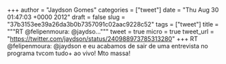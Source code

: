 
+++
author = "Jaydson Gomes"
categories = ["tweet"]
date = "Thu Aug 30 01:47:03 +0000 2012"
draft = false
slug = "37b3153ee39a26da3b0b7357091c02aac9228c52"
tags = ["tweet"]
title = """RT @felipenmoura: @jaydso..."""
tweet = true
micro = true
tweet_url = "https://twitter.com/jaydson/status/240988973785313280"
+++
RT @felipenmoura: @jaydson e eu acabamos de sair de uma entrevista no programa tvcom tudo+ ao vivo! Mto massa!
